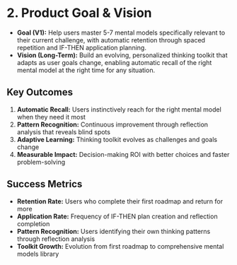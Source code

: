 # 2. **Product Goal & Vision**

- **Goal (V1):** Help users master 5-7 mental models specifically relevant to their current challenge, with automatic retention through spaced repetition and IF-THEN application planning.
- **Vision (Long-Term):** Build an evolving, personalized thinking toolkit that adapts as user goals change, enabling automatic recall of the right mental model at the right time for any situation.

## Key Outcomes

1. **Automatic Recall:** Users instinctively reach for the right mental model when they need it most
2. **Pattern Recognition:** Continuous improvement through reflection analysis that reveals blind spots
3. **Adaptive Learning:** Thinking toolkit evolves as challenges and goals change
4. **Measurable Impact:** Decision-making ROI with better choices and faster problem-solving

## Success Metrics

- **Retention Rate:** Users who complete their first roadmap and return for more
- **Application Rate:** Frequency of IF-THEN plan creation and reflection completion
- **Pattern Recognition:** Users identifying their own thinking patterns through reflection analysis
- **Toolkit Growth:** Evolution from first roadmap to comprehensive mental models library

